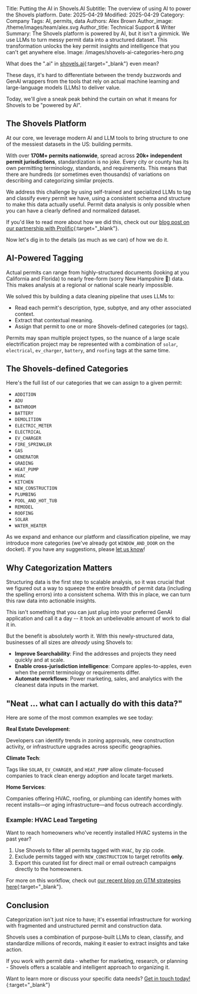 Title: Putting the AI in Shovels.AI
Subtitle: The overview of using AI to power the Shovels platform.
Date: 2025-04-29
Modified: 2025-04-29
Category: Company
Tags: AI, permits, data
Authors: Alex Brown
Author_image: /theme/images/team/alex.svg
Author_title: Technical Support & Writer
Summary: The Shovels platform is powered by AI, but it isn't a gimmick. We use LLMs to turn messy permit data into a structured dataset. This transformation unlocks the key permit insights and intelligence that you can't get anywhere else. 
Image: /images/shovels-ai-categories-hero.png

What does the ".ai" in [shovels.ai](https://www.shovels.ai){:target="_blank"} even mean? 

These days, it's hard to differentiate between the trendy buzzwords and GenAI wrappers from the tools that rely on actual machine learning and large-language models (LLMs) to deliver value. 

Today, we'll give a sneak peak behind the curtain on what it means for Shovels to be "powered by AI". 

## The Shovels Platform

At our core, we leverage modern AI and LLM tools to bring structure to one of the messiest datasets in the US: building permits. 

With over **170M+ permits nationwide**, spread across **20k+ independent permit jurisdictions**, standardization is no joke. Every city or county has its own permitting terminology, standards, and requirements. This means that there are hundreds (or sometimes even thousands) of variations on describing and categorizing similar projects. 

We address this challenge by using self-trained and specialized LLMs to tag and classify every permit we have, using a consistent schema and structure to make this data actually useful. Permit data analysis is only possible when you can have a clearly defined and normalized dataset. 

If you'd like to read more about how we did this, check out our [blog post on our partnership with Prolific](https://www.shovels.ai/blog/unlocking-shovelss-potential-with-prolific/){:target="_blank"}.

Now let's dig in to the details (as much as we can) of how we do it.

## AI-Powered Tagging

Actual permits can range from highly-structured documents (looking at you California and Florida) to nearly free-form (sorry New Hampshire 🤷) data. This makes analysis at a regional or national scale nearly impossible. 

We solved this by building a data cleaning pipeline that uses LLMs to:

- Read each permit's description, type, subptye, and any other associated context.
- Extract that contextual meaning.
- Assign that permit to one or more Shovels-defined categories (or tags). 

Permits may span multiple project types, so the nuance of a large scale electrification project may be represented with a combination of  `solar`, `electrical`, `ev_charger`, `battery`, and `roofing` tags at the same time. 

## The Shovels-defined Categories

Here's the full list of our categories that we can assign to a given permit:

- `ADDITION`
- `ADU`
- `BATHROOM`
- `BATTERY`
- `DEMOLITION`
- `ELECTRIC_METER`
- `ELECTRICAL`
- `EV_CHARGER`
- `FIRE_SPRINKLER`
- `GAS`
- `GENERATOR`
- `GRADING`
- `HEAT_PUMP`
- `HVAC`
- `KITCHEN`
- `NEW_CONSTRUCTION`
- `PLUMBING`
- `POOL_AND_HOT_TUB`
- `REMODEL`
- `ROOFING`
- `SOLAR`
- `WATER_HEATER`

As we expand and enhance our platform and classification pipeline, we may introduce more categories (we've already got `WINDOW_AND_DOOR` on the docket). If you have any suggestions, please [let us know](mailto:support@shovels.ai)!

## Why Categorization Matters

Structuring data is the first step to scalable analysis, so it was crucial that we figured out a way to squeeze the entire breadth of permit data (including the spelling errors) into a consistent schema. With this in place, we can turn this raw data into actionable insights.

This isn't something that you can just plug into your preferred GenAI application and call it a day -- it took an unbelievable amount of work to dial it in. 

But the benefit is absolutely worth it. With this newly-structured data, businesses of all sizes are *already* using Shovels to:

- **Improve Searchability**: Find the addresses and projects they need quickly and at scale.
- **Enable cross-jurisdiction intelligence**: Compare apples-to-apples, even when the permit terminology or requirements differ.
- **Automate workflows**: Power marketing, sales, and analytics with the cleanest data inputs in the market.

## "Neat ... what can I actually do with this data?"

Here are some of the most common examples we see today:

**Real Estate Development**: 

Developers can identify trends in zoning approvals, new construction activity, or infrastructure upgrades across specific geographies.

**Climate Tech**: 

Tags like `SOLAR`, `EV_CHARGER`, and `HEAT_PUMP` allow climate-focused companies to track clean energy adoption and locate target markets.

**Home Services**: 

Companies offering HVAC, roofing, or plumbing can identify homes with recent installs—or aging infrastructure—and focus outreach accordingly.

### Example: HVAC Lead Targeting

Want to reach homeowners who've recently installed HVAC systems in the past year?

1. Use Shovels to filter all permits tagged with `HVAC`, by zip code.
2. Exclude permits tagged with `NEW_CONSTRUCTION` to target retrofits **only**.
3. Export this curated list for direct mail or email outreach campaigns directly to the homeowners. 

For more on this workflow, check out [our recent blog on GTM strategies here](https://www.shovels.ai/blog/top-5-gtm-strategies-using-shovels-online/){:target="_blank"}. 

## Conclusion

Categorization isn't just nice to have; it's essential infrastructure for working with fragmented and unstructured permit and construction data. 

Shovels uses a combination of purpose-built LLMs to clean, classify, and standardize millions of records, making it easier to extract insights and take action. 

If you work with permit data - whether for marketing, research, or planning - Shovels offers a scalable and intelligent approach to organizing it. 

Want to learn more or discuss your specific data needs? [Get in touch today!](https://www.shovels.ai){:target="_blank"}